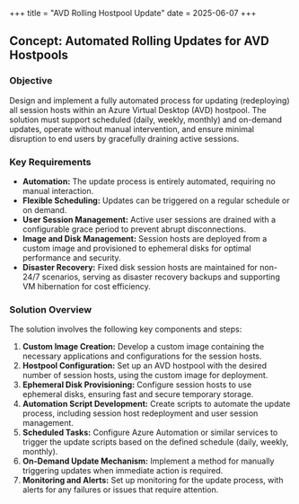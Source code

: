+++
title = "AVD Rolling Hostpool Update"
date = 2025-06-07
+++

## Concept: Automated Rolling Updates for AVD Hostpools

### Objective

Design and implement a fully automated process for updating (redeploying) all session hosts within an Azure Virtual Desktop (AVD) hostpool. The solution must support scheduled (daily, weekly, monthly) and on-demand updates, operate without manual intervention, and ensure minimal disruption to end users by gracefully draining active sessions.

### Key Requirements

- **Automation:** The update process is entirely automated, requiring no manual interaction.
- **Flexible Scheduling:** Updates can be triggered on a regular schedule or on demand.
- **User Session Management:** Active user sessions are drained with a configurable grace period to prevent abrupt disconnections.
- **Image and Disk Management:** Session hosts are deployed from a custom image and provisioned to ephemeral disks for optimal performance and security.
- **Disaster Recovery:** Fixed disk session hosts are maintained for non-24/7 scenarios, serving as disaster recovery backups and supporting VM hibernation for cost efficiency.

### Solution Overview

The solution involves the following key components and steps:

1. **Custom Image Creation:** Develop a custom image containing the necessary applications and configurations for the session hosts.
2. **Hostpool Configuration:** Set up an AVD hostpool with the desired number of session hosts, using the custom image for deployment.
3. **Ephemeral Disk Provisioning:** Configure session hosts to use ephemeral disks, ensuring fast and secure temporary storage.
4. **Automation Script Development:** Create scripts to automate the update process, including session host redeployment and user session management.
5. **Scheduled Tasks:** Configure Azure Automation or similar services to trigger the update scripts based on the defined schedule (daily, weekly, monthly).
6. **On-Demand Update Mechanism:** Implement a method for manually triggering updates when immediate action is required.
7. **Monitoring and Alerts:** Set up monitoring for the update process, with alerts for any failures or issues that require attention.

